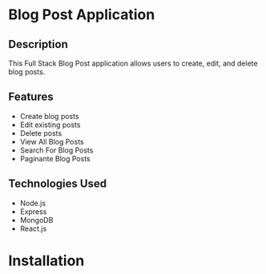 # Blog Post Application

## Description

This Full Stack Blog Post application allows users to create, edit, and delete blog posts.

## Features

- Create blog posts
- Edit existing posts
- Delete posts
- View All Blog Posts
- Search For Blog Posts
- Paginante Blog Posts

## Technologies Used

- Node.js
- Express
- MongoDB
- React.js

# Installation
